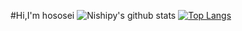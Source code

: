 #Hi,I'm hososei
![Nishipy's github stats](https://github-readme-stats.vercel.app/api?username=hososei)
[![Top Langs](https://github-readme-stats.vercel.app/api/top-langs/?username=hososei&layout=compact)](https://github.com/hososei/github-readme-stats)
